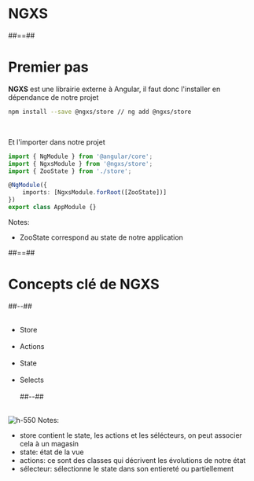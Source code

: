 <!-- .slide: class="transition-bg-grey-1 underline" -->

# NGXS

##==##

<!-- .slide: class="with-code inconsolata" -->

# Premier pas

**NGXS** est une librairie externe à Angular, il faut donc l'installer en dépendance de notre projet

```sh
npm install --save @ngxs/store // ng add @ngxs/store
```

<!-- .element: class="big-code" -->
<br>

Et l'importer dans notre projet
<br>

```typescript
import { NgModule } from '@angular/core';
import { NgxsModule } from '@ngxs/store';
import { ZooState } from './store';

@NgModule({
    imports: [NgxsModule.forRoot([ZooState])]
})
export class AppModule {}
```

<!-- .element: class="big-code" -->

Notes:

-   ZooState correspond au state de notre application

##==##

<!-- .slide: class="two-column-layout" -->

# Concepts clé de NGXS

##--##
<br><br>

-   Store <br><br>
-   Actions <br><br>
-   State <br><br>
-   Selects <br><br>
    ##--##
    <br><br>

![h-550](assets/images/school/state-management/ngxs/ngxs_concepts.png)
Notes:

-   store contient le state, les actions et les sélécteurs, on peut associer cela à un magasin
-   state: état de la vue
-   actions: ce sont des classes qui décrivent les évolutions de notre état
-   sélecteur: sélectionne le state dans son entiereté ou partiellement
